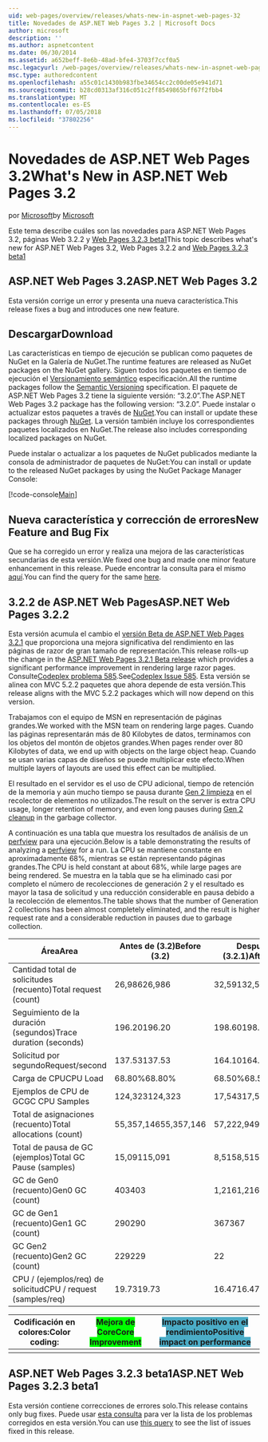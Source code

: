 ```yaml
---
uid: web-pages/overview/releases/whats-new-in-aspnet-web-pages-32
title: Novedades de ASP.NET Web Pages 3.2 | Microsoft Docs
author: microsoft
description: ''
ms.author: aspnetcontent
ms.date: 06/30/2014
ms.assetid: a652beff-8e6b-48ad-bfe4-3703f7ccf0a5
msc.legacyurl: /web-pages/overview/releases/whats-new-in-aspnet-web-pages-32
msc.type: authoredcontent
ms.openlocfilehash: a55c01c1430b983fbe34654cc2c00de05e941d71
ms.sourcegitcommit: b28cd0313af316c051c2ff8549865bff67f2fbb4
ms.translationtype: MT
ms.contentlocale: es-ES
ms.lasthandoff: 07/05/2018
ms.locfileid: "37802256"
---
```

<a name="whats-new-in-aspnet-web-pages-32"></a><span data-ttu-id="e58ff-102">Novedades de ASP.NET Web Pages 3.2</span><span class="sxs-lookup"><span data-stu-id="e58ff-102">What's New in ASP.NET Web Pages 3.2</span></span>
====================
<span data-ttu-id="e58ff-103">por [Microsoft](https://github.com/microsoft)</span><span class="sxs-lookup"><span data-stu-id="e58ff-103">by [Microsoft](https://github.com/microsoft)</span></span>

<span data-ttu-id="e58ff-104">Este tema describe cuáles son las novedades para ASP.NET Web Pages 3.2, páginas Web 3.2.2 y [Web Pages 3.2.3 beta1](https://blogs.msdn.com/b/webdev/archive/2014/12/17/asp-net-mvc-5-2-3-web-pages-5-2-3-and-web-api-5-2-3-beta-releases.aspx)</span><span class="sxs-lookup"><span data-stu-id="e58ff-104">This topic describes what's new for ASP.NET Web Pages 3.2, Web Pages 3.2.2 and [Web Pages 3.2.3 beta1](https://blogs.msdn.com/b/webdev/archive/2014/12/17/asp-net-mvc-5-2-3-web-pages-5-2-3-and-web-api-5-2-3-beta-releases.aspx)</span></span>

## <a name="aspnet-web-pages-32"></a><span data-ttu-id="e58ff-105">ASP.NET Web Pages 3.2</span><span class="sxs-lookup"><span data-stu-id="e58ff-105">ASP.NET Web Pages 3.2</span></span>

<span data-ttu-id="e58ff-106">Esta versión corrige un error y presenta una nueva característica.</span><span class="sxs-lookup"><span data-stu-id="e58ff-106">This release fixes a bug and introduces one new feature.</span></span>

## <a name="download"></a><span data-ttu-id="e58ff-107">Descargar</span><span class="sxs-lookup"><span data-stu-id="e58ff-107">Download</span></span>

<span data-ttu-id="e58ff-108">Las características en tiempo de ejecución se publican como paquetes de NuGet en la Galería de NuGet.</span><span class="sxs-lookup"><span data-stu-id="e58ff-108">The runtime features are released as NuGet packages on the NuGet gallery.</span></span> <span data-ttu-id="e58ff-109">Siguen todos los paquetes en tiempo de ejecución el [Versionamiento semántico](http://semver.org/) especificación.</span><span class="sxs-lookup"><span data-stu-id="e58ff-109">All the runtime packages follow the [Semantic Versioning](http://semver.org/) specification.</span></span> <span data-ttu-id="e58ff-110">El paquete de ASP.NET Web Pages 3.2 tiene la siguiente versión: &ldquo;3.2.0&rdquo;.</span><span class="sxs-lookup"><span data-stu-id="e58ff-110">The ASP.NET Web Pages 3.2 package has the following version: &ldquo;3.2.0&rdquo;.</span></span> <span data-ttu-id="e58ff-111">Puede instalar o actualizar estos paquetes a través de [NuGet](http://www.nuget.org/packages/Microsoft.AspNet.WebPages/).</span><span class="sxs-lookup"><span data-stu-id="e58ff-111">You can install or update these packages through [NuGet](http://www.nuget.org/packages/Microsoft.AspNet.WebPages/).</span></span> <span data-ttu-id="e58ff-112">La versión también incluye los correspondientes paquetes localizados en NuGet.</span><span class="sxs-lookup"><span data-stu-id="e58ff-112">The release also includes corresponding localized packages on NuGet.</span></span>

<span data-ttu-id="e58ff-113">Puede instalar o actualizar a los paquetes de NuGet publicados mediante la consola de administrador de paquetes de NuGet:</span><span class="sxs-lookup"><span data-stu-id="e58ff-113">You can install or update to the released NuGet packages by using the NuGet Package Manager Console:</span></span>

[!code-console[Main](whats-new-in-aspnet-web-pages-32/samples/sample1.cmd)]

## <a name="new-feature-and-bug-fix"></a><span data-ttu-id="e58ff-114">Nueva característica y corrección de errores</span><span class="sxs-lookup"><span data-stu-id="e58ff-114">New Feature and Bug Fix</span></span>

<span data-ttu-id="e58ff-115">Que se ha corregido un error y realiza una mejora de las características secundarias de esta versión.</span><span class="sxs-lookup"><span data-stu-id="e58ff-115">We fixed one bug and made one minor feature enhancement in this release.</span></span> <span data-ttu-id="e58ff-116">Puede encontrar la consulta para el mismo [aquí](https://aspnetwebstack.codeplex.com/workitem/list/advanced?keyword=&amp;status=Closed&amp;type=All&amp;priority=All&amp;release=v5.2%20RC|v5.2%20RTM&amp;assignedTo=All&amp;component=Web%20Pages%2FRazor&amp;sortField=Id&amp;sortDirection=Descending&amp;page=0&amp;reasonClosed=Fixed).</span><span class="sxs-lookup"><span data-stu-id="e58ff-116">You can find the query for the same [here](https://aspnetwebstack.codeplex.com/workitem/list/advanced?keyword=&amp;status=Closed&amp;type=All&amp;priority=All&amp;release=v5.2%20RC|v5.2%20RTM&amp;assignedTo=All&amp;component=Web%20Pages%2FRazor&amp;sortField=Id&amp;sortDirection=Descending&amp;page=0&amp;reasonClosed=Fixed).</span></span>

## <a name="aspnet-web-pages-322"></a><span data-ttu-id="e58ff-117">3.2.2 de ASP.NET Web Pages</span><span class="sxs-lookup"><span data-stu-id="e58ff-117">ASP.NET Web Pages 3.2.2</span></span>

<span data-ttu-id="e58ff-118">Esta versión acumula el cambio el [versión Beta de ASP.NET Web Pages 3.2.1](https://blogs.msdn.com/b/webdev/archive/2014/07/28/announcing-the-beta-release-of-web-pages-3-2-1.aspx) que proporciona una mejora significativa del rendimiento en las páginas de razor de gran tamaño de representación.</span><span class="sxs-lookup"><span data-stu-id="e58ff-118">This release rolls-up the change in the [ASP.NET Web Pages 3.2.1 Beta release](https://blogs.msdn.com/b/webdev/archive/2014/07/28/announcing-the-beta-release-of-web-pages-3-2-1.aspx) which provides a significant performance improvement in rendering large razor pages.</span></span> <span data-ttu-id="e58ff-119">Consulte[Codeplex problema 585](https://aspnetwebstack.codeplex.com/workitem/585).</span><span class="sxs-lookup"><span data-stu-id="e58ff-119">See[Codeplex Issue 585](https://aspnetwebstack.codeplex.com/workitem/585).</span></span> <span data-ttu-id="e58ff-120">Esta versión se alinea con MVC 5.2.2 paquetes que ahora depende de esta versión.</span><span class="sxs-lookup"><span data-stu-id="e58ff-120">This release aligns with the MVC 5.2.2 packages which will now depend on this version.</span></span>

<span data-ttu-id="e58ff-121">Trabajamos con el equipo de MSN en representación de páginas grandes.</span><span class="sxs-lookup"><span data-stu-id="e58ff-121">We worked with the MSN team on rendering large pages.</span></span> <span data-ttu-id="e58ff-122">Cuando las páginas representarán más de 80 Kilobytes de datos, terminamos con los objetos del montón de objetos grandes.</span><span class="sxs-lookup"><span data-stu-id="e58ff-122">When pages render over 80 Kilobytes of data, we end up with objects on the large object heap.</span></span> <span data-ttu-id="e58ff-123">Cuando se usan varias capas de diseños se puede multiplicar este efecto.</span><span class="sxs-lookup"><span data-stu-id="e58ff-123">When multiple layers of layouts are used this effect can be multiplied.</span></span>

<span data-ttu-id="e58ff-124">El resultado en el servidor es el uso de CPU adicional, tiempo de retención de la memoria y aún mucho tiempo se pausa durante [Gen 2 limpieza](https://msdn.microsoft.com/en-us/library/ms973837.aspx) en el recolector de elementos no utilizados.</span><span class="sxs-lookup"><span data-stu-id="e58ff-124">The result on the server is extra CPU usage, longer retention of memory, and even long pauses during [Gen 2 cleanup](https://msdn.microsoft.com/en-us/library/ms973837.aspx) in the garbage collector.</span></span>

<span data-ttu-id="e58ff-125">A continuación es una tabla que muestra los resultados de análisis de un [perfview](https://channel9.msdn.com/Series/PerfView-Tutorial) para una ejecución.</span><span class="sxs-lookup"><span data-stu-id="e58ff-125">Below is a table demonstrating the results of analyzing a [perfview](https://channel9.msdn.com/Series/PerfView-Tutorial) for a run.</span></span> <span data-ttu-id="e58ff-126">La CPU se mantiene constante en aproximadamente 68%, mientras se están representando páginas grandes.</span><span class="sxs-lookup"><span data-stu-id="e58ff-126">The CPU is held constant at about 68%, while large pages are being rendered.</span></span> <span data-ttu-id="e58ff-127">Se muestra en la tabla que se ha eliminado casi por completo el número de recolecciones de generación 2 y el resultado es mayor la tasa de solicitud y una reducción considerable en pausa debido a la recolección de elementos.</span><span class="sxs-lookup"><span data-stu-id="e58ff-127">The table shows that the number of Generation 2 collections has been almost completely eliminated, and the result is higher request rate and a considerable reduction in pauses due to garbage collection.</span></span>

| <span data-ttu-id="e58ff-128">**Área**</span><span class="sxs-lookup"><span data-stu-id="e58ff-128">**Area**</span></span> | <span data-ttu-id="e58ff-129">**Antes de (3.2)**</span><span class="sxs-lookup"><span data-stu-id="e58ff-129">**Before (3.2)**</span></span> | <span data-ttu-id="e58ff-130">**Después de (3.2.1)**</span><span class="sxs-lookup"><span data-stu-id="e58ff-130">**After (3.2.1)**</span></span> | <span data-ttu-id="e58ff-131">**% De Delta**</span><span class="sxs-lookup"><span data-stu-id="e58ff-131">**Delta %**</span></span> |
| --- | --- | --- | --- |
| <span data-ttu-id="e58ff-132">Cantidad total de solicitudes (recuento)</span><span class="sxs-lookup"><span data-stu-id="e58ff-132">Total request (count)</span></span> | <span data-ttu-id="e58ff-133">26,986</span><span class="sxs-lookup"><span data-stu-id="e58ff-133">26,986</span></span> | <span data-ttu-id="e58ff-134">32,591</span><span class="sxs-lookup"><span data-stu-id="e58ff-134">32,591</span></span> | <span data-ttu-id="e58ff-135"><font style="background-color: #4bacc6">20.80%</font></span><span class="sxs-lookup"><span data-stu-id="e58ff-135"><font style="background-color: #4bacc6">20.80%</font></span></span> |
| <span data-ttu-id="e58ff-136">Seguimiento de la duración (segundos)</span><span class="sxs-lookup"><span data-stu-id="e58ff-136">Trace duration (seconds)</span></span> | <span data-ttu-id="e58ff-137">196.20</span><span class="sxs-lookup"><span data-stu-id="e58ff-137">196.20</span></span> | <span data-ttu-id="e58ff-138">198.60</span><span class="sxs-lookup"><span data-stu-id="e58ff-138">198.60</span></span> | <span data-ttu-id="e58ff-139">1.20%</span><span class="sxs-lookup"><span data-stu-id="e58ff-139">1.20%</span></span> |
| <span data-ttu-id="e58ff-140">Solicitud por segundo</span><span class="sxs-lookup"><span data-stu-id="e58ff-140">Request/second</span></span> | <span data-ttu-id="e58ff-141">137.53</span><span class="sxs-lookup"><span data-stu-id="e58ff-141">137.53</span></span> | <span data-ttu-id="e58ff-142">164.10</span><span class="sxs-lookup"><span data-stu-id="e58ff-142">164.10</span></span> | <span data-ttu-id="e58ff-143"><font style="background-color: #4bacc6">19.30%</font></span><span class="sxs-lookup"><span data-stu-id="e58ff-143"><font style="background-color: #4bacc6">19.30%</font></span></span> |
| <span data-ttu-id="e58ff-144">Carga de CPU</span><span class="sxs-lookup"><span data-stu-id="e58ff-144">CPU Load</span></span> | <span data-ttu-id="e58ff-145">68.80%</span><span class="sxs-lookup"><span data-stu-id="e58ff-145">68.80%</span></span> | <span data-ttu-id="e58ff-146">68.50%</span><span class="sxs-lookup"><span data-stu-id="e58ff-146">68.50%</span></span> |  <span data-ttu-id="e58ff-147">-0.40%</span><span class="sxs-lookup"><span data-stu-id="e58ff-147">-0.40%</span></span> |
| <span data-ttu-id="e58ff-148">Ejemplos de CPU de GC</span><span class="sxs-lookup"><span data-stu-id="e58ff-148">GC CPU Samples</span></span> | <span data-ttu-id="e58ff-149">124,323</span><span class="sxs-lookup"><span data-stu-id="e58ff-149">124,323</span></span> | <span data-ttu-id="e58ff-150">17,543</span><span class="sxs-lookup"><span data-stu-id="e58ff-150">17,543</span></span> | <span data-ttu-id="e58ff-151"><font style="background-color: #4bacc6">-85.90%</font></span><span class="sxs-lookup"><span data-stu-id="e58ff-151"><font style="background-color: #4bacc6">-85.90%</font></span></span> |
| <span data-ttu-id="e58ff-152">Total de asignaciones (recuento)</span><span class="sxs-lookup"><span data-stu-id="e58ff-152">Total allocations (count)</span></span> | <span data-ttu-id="e58ff-153">55,357,146</span><span class="sxs-lookup"><span data-stu-id="e58ff-153">55,357,146</span></span> | <span data-ttu-id="e58ff-154">57,222,949</span><span class="sxs-lookup"><span data-stu-id="e58ff-154">57,222,949</span></span> | <span data-ttu-id="e58ff-155">3.40%</span><span class="sxs-lookup"><span data-stu-id="e58ff-155">3.40%</span></span> |
| <span data-ttu-id="e58ff-156">Total de pausa de GC (ejemplos)</span><span class="sxs-lookup"><span data-stu-id="e58ff-156">Total GC Pause (samples)</span></span> | <span data-ttu-id="e58ff-157">15,091</span><span class="sxs-lookup"><span data-stu-id="e58ff-157">15,091</span></span> | <span data-ttu-id="e58ff-158">8,515</span><span class="sxs-lookup"><span data-stu-id="e58ff-158">8,515</span></span> | <span data-ttu-id="e58ff-159"><font style="background-color: #4bacc6">-43.60%</font></span><span class="sxs-lookup"><span data-stu-id="e58ff-159"><font style="background-color: #4bacc6">-43.60%</font></span></span> |
| <span data-ttu-id="e58ff-160">GC de Gen0 (recuento)</span><span class="sxs-lookup"><span data-stu-id="e58ff-160">Gen0 GC (count)</span></span> | <span data-ttu-id="e58ff-161">403</span><span class="sxs-lookup"><span data-stu-id="e58ff-161">403</span></span> | <span data-ttu-id="e58ff-162">1,216</span><span class="sxs-lookup"><span data-stu-id="e58ff-162">1,216</span></span> | <span data-ttu-id="e58ff-163">201.70%</span><span class="sxs-lookup"><span data-stu-id="e58ff-163">201.70%</span></span> |
| <span data-ttu-id="e58ff-164">GC de Gen1 (recuento)</span><span class="sxs-lookup"><span data-stu-id="e58ff-164">Gen1 GC (count)</span></span> | <span data-ttu-id="e58ff-165">290</span><span class="sxs-lookup"><span data-stu-id="e58ff-165">290</span></span> | <span data-ttu-id="e58ff-166">367</span><span class="sxs-lookup"><span data-stu-id="e58ff-166">367</span></span> | <span data-ttu-id="e58ff-167">26.60%</span><span class="sxs-lookup"><span data-stu-id="e58ff-167">26.60%</span></span> |
| <span data-ttu-id="e58ff-168">GC Gen2 (recuento)</span><span class="sxs-lookup"><span data-stu-id="e58ff-168">Gen2 GC (count)</span></span> | <span data-ttu-id="e58ff-169">229</span><span class="sxs-lookup"><span data-stu-id="e58ff-169">229</span></span> | <span data-ttu-id="e58ff-170">2</span><span class="sxs-lookup"><span data-stu-id="e58ff-170">2</span></span> | <span data-ttu-id="e58ff-171"><font style="background-color: #00ff00">-99.10%</font></span><span class="sxs-lookup"><span data-stu-id="e58ff-171"><font style="background-color: #00ff00">-99.10%</font></span></span> |
| <span data-ttu-id="e58ff-172">CPU / (ejemplos/req) de solicitud</span><span class="sxs-lookup"><span data-stu-id="e58ff-172">CPU / request (samples/req)</span></span> | <span data-ttu-id="e58ff-173">19.73</span><span class="sxs-lookup"><span data-stu-id="e58ff-173">19.73</span></span> | <span data-ttu-id="e58ff-174">16.47</span><span class="sxs-lookup"><span data-stu-id="e58ff-174">16.47</span></span> | <span data-ttu-id="e58ff-175">-16.50%</span><span class="sxs-lookup"><span data-stu-id="e58ff-175">-16.50%</span></span> |

| <span data-ttu-id="e58ff-176">Codificación en colores:</span><span class="sxs-lookup"><span data-stu-id="e58ff-176">Color coding:</span></span> | <span data-ttu-id="e58ff-177"><font style="background-color: #00ff00">Mejora de Core</font></span><span class="sxs-lookup"><span data-stu-id="e58ff-177"><font style="background-color: #00ff00">Core Improvement</font></span></span> | <span data-ttu-id="e58ff-178"><font style="background-color: #4bacc6">Impacto positivo en el rendimiento</font></span><span class="sxs-lookup"><span data-stu-id="e58ff-178"><font style="background-color: #4bacc6">Positive impact on performance</font></span></span> |
|---------------|-----------------------------------------------------------------|-------------------------------------------------------------------------------|
|               |                                                                 |                                                                               |

## <a name="aspnet-web-pages-323-beta1"></a><span data-ttu-id="e58ff-179">ASP.NET Web Pages 3.2.3 beta1</span><span class="sxs-lookup"><span data-stu-id="e58ff-179">ASP.NET Web Pages 3.2.3 beta1</span></span>

<span data-ttu-id="e58ff-180">Esta versión contiene correcciones de errores solo.</span><span class="sxs-lookup"><span data-stu-id="e58ff-180">This release contains only bug fixes.</span></span> <span data-ttu-id="e58ff-181">Puede usar [esta consulta](https://aspnetwebstack.codeplex.com/workitem/list/advanced?keyword=&amp;status=Closed&amp;type=All&amp;priority=All&amp;release=v5.2.3%20Beta&amp;assignedTo=All&amp;component=Web%20Pages%2FRazor&amp;sortField=LastUpdatedDate&amp;sortDirection=Descending&amp;page=0&amp;reasonClosed=Fixed) para ver la lista de los problemas corregidos en esta versión.</span><span class="sxs-lookup"><span data-stu-id="e58ff-181">You can use [this query](https://aspnetwebstack.codeplex.com/workitem/list/advanced?keyword=&amp;status=Closed&amp;type=All&amp;priority=All&amp;release=v5.2.3%20Beta&amp;assignedTo=All&amp;component=Web%20Pages%2FRazor&amp;sortField=LastUpdatedDate&amp;sortDirection=Descending&amp;page=0&amp;reasonClosed=Fixed) to see the list of issues fixed in this release.</span></span>

